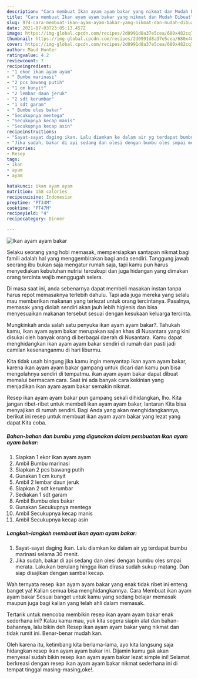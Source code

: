 ```yaml
---
description: "Cara membuat Ikan ayam ayam bakar yang nikmat dan Mudah Dibuat"
title: "Cara membuat Ikan ayam ayam bakar yang nikmat dan Mudah Dibuat"
slug: 974-cara-membuat-ikan-ayam-ayam-bakar-yang-nikmat-dan-mudah-dibuat
date: 2021-07-03T23:05:13.457Z
image: https://img-global.cpcdn.com/recipes/2d0991d8a37e5cea/680x482cq70/ikan-ayam-ayam-bakar-foto-resep-utama.jpg
thumbnail: https://img-global.cpcdn.com/recipes/2d0991d8a37e5cea/680x482cq70/ikan-ayam-ayam-bakar-foto-resep-utama.jpg
cover: https://img-global.cpcdn.com/recipes/2d0991d8a37e5cea/680x482cq70/ikan-ayam-ayam-bakar-foto-resep-utama.jpg
author: Maud Hunter
ratingvalue: 4.2
reviewcount: 7
recipeingredient:
- "1 ekor ikan ayam ayam"
- " Bumbu marinasi"
- "2 pcs bawang putih"
- "1 cm kunyit"
- "2 lembar daun jeruk"
- "2 sdt kerumbar"
- "1 sdt garam"
- " Bumbu oles bakar"
- "Secukupnya mentega"
- "Secukupnya kecap manis"
- "Secukupnya kecap asin"
recipeinstructions:
- "Sayat-sayat daging ikan. Lalu diamkan ke dalam air yg terdapat bumbu marinasi selama 30 menit."
- "Jika sudah, bakar di api sedang dan olesi dengan bumbu oles smpai merata. Lakukan berulang hingga ikan dirasa sudah sukup matang. Dan siap disajikan dengan sambal kecap."
categories:
- Resep
tags:
- ikan
- ayam
- ayam

katakunci: ikan ayam ayam 
nutrition: 158 calories
recipecuisine: Indonesian
preptime: "PT34M"
cooktime: "PT47M"
recipeyield: "4"
recipecategory: Dinner

---
```



![Ikan ayam ayam bakar](https://img-global.cpcdn.com/recipes/2d0991d8a37e5cea/680x482cq70/ikan-ayam-ayam-bakar-foto-resep-utama.jpg)

Selaku seorang yang hobi memasak, mempersiapkan santapan nikmat bagi famili adalah hal yang menggembirakan bagi anda sendiri. Tanggung jawab seorang ibu bukan saja mengatur rumah saja, tapi kamu pun harus menyediakan kebutuhan nutrisi tercukupi dan juga hidangan yang dimakan orang tercinta wajib menggugah selera.

Di masa  saat ini, anda sebenarnya dapat membeli masakan instan tanpa harus repot memasaknya terlebih dahulu. Tapi ada juga mereka yang selalu mau memberikan makanan yang terlezat untuk orang tercintanya. Pasalnya, memasak yang diolah sendiri akan jauh lebih higienis dan bisa menyesuaikan makanan tersebut sesuai dengan kesukaan keluarga tercinta. 



Mungkinkah anda salah satu penyuka ikan ayam ayam bakar?. Tahukah kamu, ikan ayam ayam bakar merupakan sajian khas di Nusantara yang kini disukai oleh banyak orang di berbagai daerah di Nusantara. Kamu dapat menghidangkan ikan ayam ayam bakar sendiri di rumah dan pasti jadi camilan kesenanganmu di hari liburmu.

Kita tidak usah bingung jika kamu ingin menyantap ikan ayam ayam bakar, karena ikan ayam ayam bakar gampang untuk dicari dan kamu pun bisa mengolahnya sendiri di tempatmu. ikan ayam ayam bakar dapat dibuat memalui bermacam cara. Saat ini ada banyak cara kekinian yang menjadikan ikan ayam ayam bakar semakin nikmat.

Resep ikan ayam ayam bakar pun gampang sekali dihidangkan, lho. Kita jangan ribet-ribet untuk membeli ikan ayam ayam bakar, lantaran Kita bisa menyajikan di rumah sendiri. Bagi Anda yang akan menghidangkannya, berikut ini resep untuk membuat ikan ayam ayam bakar yang lezat yang dapat Kita coba.

<!--inarticleads1-->

##### Bahan-bahan dan bumbu yang digunakan dalam pembuatan Ikan ayam ayam bakar:

1. Siapkan 1 ekor ikan ayam ayam
1. Ambil  Bumbu marinasi
1. Siapkan 2 pcs bawang putih
1. Gunakan 1 cm kunyit
1. Ambil 2 lembar daun jeruk
1. Siapkan 2 sdt kerumbar
1. Sediakan 1 sdt garam
1. Ambil  Bumbu oles bakar
1. Gunakan Secukupnya mentega
1. Ambil Secukupnya kecap manis
1. Ambil Secukupnya kecap asin




<!--inarticleads2-->

##### Langkah-langkah membuat Ikan ayam ayam bakar:

1. Sayat-sayat daging ikan. Lalu diamkan ke dalam air yg terdapat bumbu marinasi selama 30 menit.
1. Jika sudah, bakar di api sedang dan olesi dengan bumbu oles smpai merata. Lakukan berulang hingga ikan dirasa sudah sukup matang. Dan siap disajikan dengan sambal kecap.




Wah ternyata resep ikan ayam ayam bakar yang enak tidak ribet ini enteng banget ya! Kalian semua bisa menghidangkannya. Cara Membuat ikan ayam ayam bakar Sesuai banget untuk kamu yang sedang belajar memasak maupun juga bagi kalian yang telah ahli dalam memasak.

Tertarik untuk mencoba membikin resep ikan ayam ayam bakar enak sederhana ini? Kalau kamu mau, yuk kita segera siapin alat dan bahan-bahannya, lalu bikin deh Resep ikan ayam ayam bakar yang nikmat dan tidak rumit ini. Benar-benar mudah kan. 

Oleh karena itu, ketimbang kita berlama-lama, ayo kita langsung saja hidangkan resep ikan ayam ayam bakar ini. Dijamin kamu gak akan menyesal sudah bikin resep ikan ayam ayam bakar lezat simple ini! Selamat berkreasi dengan resep ikan ayam ayam bakar nikmat sederhana ini di tempat tinggal masing-masing,oke!.

